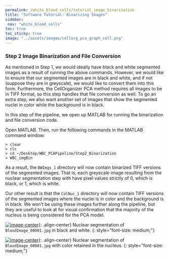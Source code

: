 ```yaml
---
permalink: /white_blood_cells/tutorial_image_binarization
title: "Software Tutorial: Binarizing Images"
sidebar:
 nav: "white_blood_cells"
toc: true
toc_sticky: true
image: "../assets/images/cellorg_pca_graph_cell.png"
---
```


### Step 2 Image Binarization and File Conversion

As mentioned in Step 1, we would ideally have black and white segmented images as a result of running the above commands. However, we would like to ensure that our segmented images are in black and white, and if not (suppose they are in greyscale), we would like to convert them into this form. Furthermore, the CellOrganizer PCA method requires all images to be in TIFF format, so this step handles that file conversion as well. To go an extra step, we also want another set of images that show the segmented nuclei in color while the background is in black.

In this step of the pipeline, we open up MATLAB for running the binarization and file conversion code.

Open MATLAB. Then, run the following commands in the MATLAB command window:

~~~
> clear
> clc
> cd ~/Desktop/WBC_PCAPipeline/Step2_Binarization
> WBC_imgBin
~~~

As a result, the `BWImgs_1` directory will now contain binarized TIFF versions of the segmented images. That is, each greyscale image resulting from the nuclear segmentation step with have pixel values strictly of 0, which is black, or 1, which is white.

Our other result is that the `ColNuc_1` directory will now contain TIFF versions of the segmented images where the nuclei is in color and the background is in black. We won’t be using these images further along the pipeline, but they are useful to look at for visual confirmation that the majority of the nucleus is being considered for the PCA model.

[![image-center](../assets/images/cellorg_segmented.png)](){: .align-center}
Nuclear segmentation of `BloodImage_00001.jpg` in black and white.
{: style="font-size: medium;"}

[![image-center](../assets/images/cellorg_segmented_color.png)](){: .align-center}
Nuclear segmentation of `BloodImage_00001.jpg` with color retained in the nucleus.
{: style="font-size: medium;"}
